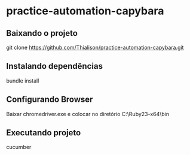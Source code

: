 # practice-automation-capybara

Baixando o projeto
----------------------------------------------------------------------------------------
git clone https://github.com/Thialison/practice-automation-capybara.git



Instalando dependências
----------------------------------------------------------------------------------------
bundle install



Configurando Browser
----------------------------------------------------------------------------------------
Baixar chromedriver.exe e colocar no diretório C:\Ruby23-x64\bin



Executando projeto
----------------------------------------------------------------------------------------
cucumber


